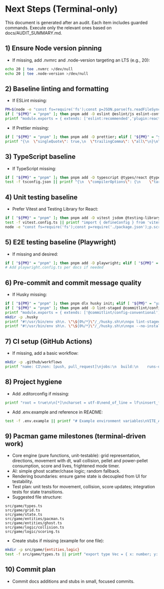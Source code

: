 # Next Steps (Terminal-only)

This document is generated after an audit. Each item includes guarded commands. Execute only the relevant ones based on docs/AUDIT_SUMMARY.md.

## 1) Ensure Node version pinning

- If missing, add .nvmrc and .node-version targeting an LTS (e.g., 20):

```bash
echo 20 | tee .nvmrc >/dev/null
echo 20 | tee .node-version >/dev/null
```

## 2) Baseline linting and formatting

- If ESLint missing:

```bash
PM=$(node -e "const fs=require('fs');const p=JSON.parse(fs.readFileSync('package.json','utf8'));if(p.packageManager){console.log(p.packageManager.split('@')[0])}else if(fs.existsSync('pnpm-lock.yaml')){console.log('pnpm')}else if(fs.existsSync('yarn.lock')){console.log('yarn')}else{console.log('npm')}")
if [ "${PM}" = "pnpm" ]; then pnpm add -D eslint @eslint/js eslint-config-prettier eslint-plugin-react eslint-plugin-react-hooks; elif [ "${PM}" = "yarn" ]; then yarn add -D eslint @eslint/js eslint-config-prettier eslint-plugin-react eslint-plugin-react-hooks; else npm i -D eslint @eslint/js eslint-config-prettier eslint-plugin-react eslint-plugin-react-hooks; fi
printf "module.exports = { extends: ['eslint:recommended','plugin:react/recommended','plugin:react-hooks/recommended','prettier'], parserOptions: { ecmaVersion: 'latest', sourceType: 'module', ecmaFeatures: { jsx: true } }, settings: { react: { version: 'detect' } }, };\n" | tee .eslintrc.cjs >/dev/null
```

- If Prettier missing:

```bash
if [ "${PM}" = "pnpm" ]; then pnpm add -D prettier; elif [ "${PM}" = "yarn" ]; then yarn add -D prettier; else npm i -D prettier; fi
printf "{\n  \"singleQuote\": true,\n  \"trailingComma\": \"all\"\n}\n" | tee .prettierrc >/dev/null
```

## 3) TypeScript baseline

- If TypeScript missing:

```bash
if [ "${PM}" = "pnpm" ]; then pnpm add -D typescript @types/react @types/react-dom; elif [ "${PM}" = "yarn" ]; then yarn add -D typescript @types/react @types/react-dom; else npm i -D typescript @types/react @types/react-dom; fi
test -f tsconfig.json || printf "{\n  \"compilerOptions\": {\n    \"target\": \"ES2020\",\n    \"lib\": [\"ES2020\", \"DOM\"],\n    \"jsx\": \"react-jsx\",\n    \"module\": \"ESNext\",\n    \"moduleResolution\": \"Bundler\",\n    \"strict\": true,\n    \"baseUrl\": ".",\n    \"paths\": { \"@/*\": [\"src/*\"] }\n  },\n  \"include\": [\"src\", \"vite.config.ts\", \"vitest.config.ts\"]\n}\n" | tee tsconfig.json >/dev/null
```

## 4) Unit testing baseline

- Prefer Vitest and Testing Library for React:

```bash
if [ "${PM}" = "pnpm" ]; then pnpm add -D vitest jsdom @testing-library/react @testing-library/user-event @testing-library/jest-dom; elif [ "${PM}" = "yarn" ]; then yarn add -D vitest jsdom @testing-library/react @testing-library/user-event @testing-library/jest-dom; else npm i -D vitest jsdom @testing-library/react @testing-library/user-event @testing-library/jest-dom; fi
test -f vitest.config.ts || printf "import { defineConfig } from 'vitest/config'\nexport default defineConfig({ test: { environment: 'jsdom' } })\n" | tee vitest.config.ts >/dev/null
node -e "const fs=require('fs');const p=require('./package.json');p.scripts=p.scripts||{};p.scripts.test=p.scripts.test||'vitest --run';fs.writeFileSync('package.json',JSON.stringify(p,null,2));"
```

## 5) E2E testing baseline (Playwright)

- If missing and desired:

```bash
if [ "${PM}" = "pnpm" ]; then pnpm add -D playwright; elif [ "${PM}" = "yarn" ]; then yarn add -D playwright; else npm i -D playwright; fi
# Add playwright.config.ts per docs if needed
```

## 6) Pre-commit and commit message quality

- If Husky missing:

```bash
if [ "${PM}" = "pnpm" ]; then pnpm dlx husky init; elif [ "${PM}" = "yarn" ]; then npx husky-init; else npx husky-init; fi
if [ "${PM}" = "pnpm" ]; then pnpm add -D lint-staged @commitlint/config-conventional @commitlint/cli; elif [ "${PM}" = "yarn" ]; then yarn add -D lint-staged @commitlint/config-conventional @commitlint/cli; else npm i -D lint-staged @commitlint/config-conventional @commitlint/cli; fi
printf "module.exports = { extends: ['@commitlint/config-conventional'] };\n" | tee commitlint.config.cjs >/dev/null
mkdir -p .husky
printf "#!/usr/bin/env sh\n. \"\${0%/*}\"/_/husky.sh\n\nnpx lint-staged\n" | tee .husky/pre-commit >/dev/null && chmod +x .husky/pre-commit
printf "#!/usr/bin/env sh\n. \"\${0%/*}\"/_/husky.sh\n\nnpx --no-install commitlint --edit \"\$1\"\n" | tee .husky/commit-msg >/dev/null && chmod +x .husky/commit-msg
```

## 7) CI setup (GitHub Actions)

- If missing, add a basic workflow:

```bash
mkdir -p .github/workflows
printf "name: CI\non: [push, pull_request]\njobs:\n  build:\n    runs-on: ubuntu-latest\n    steps:\n      - uses: actions/checkout@v4\n      - uses: actions/setup-node@v4\n        with:\n          node-version: 20\n          cache: npm\n      - run: corepack enable\n      - run: npm ci\n      - run: npm run -s lint || true\n      - run: npm run -s typecheck || true\n      - run: npm run -s test || true\n      - run: npm run -s build || true\n" | tee .github/workflows/ci.yml >/dev/null
```

## 8) Project hygiene

- Add .editorconfig if missing:

```bash
printf "root = true\n\n[*]\ncharset = utf-8\nend_of_line = lf\ninsert_final_newline = true\nindent_style = space\nindent_size = 2\n" | tee .editorconfig >/dev/null
```

- Add .env.example and reference in README:

```bash
test -f .env.example || printf "# Example environment variables\nVITE_API_BASE=\n" | tee .env.example >/dev/null
```

## 9) Pacman game milestones (terminal-driven work)

- Core engine (pure functions, unit-testable): grid representation, directions, movement with dt, wall collision, pellet and power-pellet consumption, score and lives, frightened mode timer.
- AI: simple ghost scatter/chase logic; random fallback.
- Rendering boundaries: ensure game state is decoupled from UI for testability.
- Test plan: unit tests for movement, collision, score updates; integration tests for state transitions.
- Suggested file structure:

```
src/game/types.ts
src/game/grid.ts
src/game/state.ts
src/game/entities/pacman.ts
src/game/entities/ghost.ts
src/game/logic/collision.ts
src/game/logic/scoring.ts
```

- Create stubs if missing (example for one file):

```bash
mkdir -p src/game/{entities,logic}
test -f src/game/types.ts || printf "export type Vec = { x: number; y: number };\nexport type Direction = 'up'|'down'|'left'|'right';\n" | tee src/game/types.ts >/dev/null
```

## 10) Commit plan

- Commit docs additions and stubs in small, focused commits.
